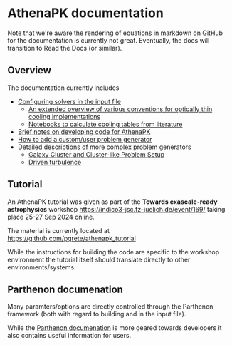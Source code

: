 # AthenaPK documentation

Note that we're aware the rendering of equations in markdown on GitHub for the documentation
is currently not great.
Eventually, the docs will transition to Read the Docs (or similar).

## Overview

The documentation currently includes

- [Configuring solvers in the input file](input.md)
  - [An extended overview of various conventions for optically thin cooling implementations](cooling_notes.md)
  - [Notebooks to calculate cooling tables from literature](cooling)
- [Brief notes on developing code for AthenaPK](development.md)
- [How to add a custom/user problem generator](pgen.md)
- Detailed descriptions of more complex problem generators
  - [Galaxy Cluster and Cluster-like Problem Setup](cluster.md)
  - [Driven turbulence](turbulence.md)

## Tutorial

An AthenaPK tutorial was given as part of the **Towards exascale-ready astrophysics**
workshop https://indico3-jsc.fz-juelich.de/event/169/ taking place 25-27 Sep 2024 online.

The material is currently located at https://github.com/pgrete/athenapk_tutorial

While the instructions for building the code are specific to the workshop environment
the tutorial itself should translate directly to other environments/systems.

## Parthenon documenation

Many paramters/options are directly controlled through the Parthenon framework
(both with regard to building and in the input file).

While the [Parthenon documenation](https://parthenon-hpc-lab.github.io/parthenon) is
more geared towards developers it also contains useful information for users.
